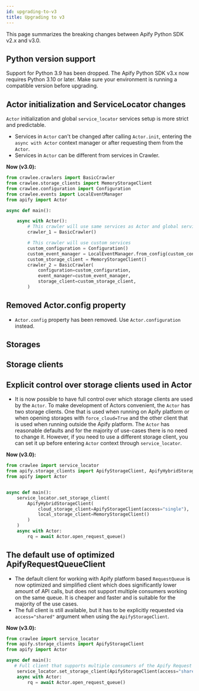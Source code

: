 ```yaml
---
id: upgrading-to-v3
title: Upgrading to v3
---
```


This page summarizes the breaking changes between Apify Python SDK v2.x and v3.0.

## Python version support

Support for Python 3.9 has been dropped. The Apify Python SDK v3.x now requires Python 3.10 or later. Make sure your environment is running a compatible version before upgrading.

## Actor initialization and ServiceLocator changes

`Actor` initialization and global `service_locator` services setup is more strict and predictable.
- Services in `Actor` can't be changed after calling `Actor.init`, entering the `async with Actor` context manager or after requesting them from the `Actor`.
- Services in `Actor` can be different from services in Crawler.


**Now (v3.0):**

```python
from crawlee.crawlers import BasicCrawler
from crawlee.storage_clients import MemoryStorageClient
from crawlee.configuration import Configuration
from crawlee.events import LocalEventManager
from apify import Actor

async def main():

    async with Actor():
        # This crawler will use same services as Actor and global service_locator
        crawler_1 = BasicCrawler()

        # This crawler will use custom services
        custom_configuration = Configuration()
        custom_event_manager = LocalEventManager.from_config(custom_configuration)
        custom_storage_client = MemoryStorageClient()
        crawler_2 = BasicCrawler(
            configuration=custom_configuration,
            event_manager=custom_event_manager,
            storage_client=custom_storage_client,
        )
```

## Removed Actor.config property
- `Actor.config` property has been removed. Use `Actor.configuration` instead.

## Storages

<!-- TODO -->

## Storage clients

<!-- TODO -->

## Explicit control over storage clients used in Actor
- It is now possible to have full control over which storage clients are used by the `Actor`. To make development of Actors convenient, the `Actor` has two storage clients. One that is used when running on Apify platform or when opening storages with `force_cloud=True` and the other client that is used when running outside the Apify platform. The `Actor` has reasonable defaults and for the majority of use-cases there is no need to change it. However, if you need to use a different storage client, you can set it up before entering `Actor` context through `service_locator`.

**Now (v3.0):**
```python
from crawlee import service_locator
from apify.storage_clients import ApifyStorageClient, ApifyHybridStorageClient, MemoryStorageClient
from apify import Actor


async def main():
    service_locator.set_storage_client(
        ApifyHybridStorageClient(
            cloud_storage_client=ApifyStorageClient(access="single"),
            local_storage_client=MemoryStorageClient()
        )
    )
    async with Actor:
        rq = await Actor.open_request_queue()
```


## The default use of optimized ApifyRequestQueueClient

- The default client for working with Apify platform based `RequestQueue` is now optimized and simplified client which does significantly lower amount of API calls, but does not support multiple consumers working on the same queue. It is cheaper and faster and is suitable for the majority of the use cases.
- The full client is still available, but it has to be explicitly requested via `access="shared"` argument when using the `ApifyStorageClient`.

**Now (v3.0):**

```python
from crawlee import service_locator
from apify.storage_clients import ApifyStorageClient
from apify import Actor

async def main():
   # Full client that supports multiple consumers of the Apify Request Queue
    service_locator.set_storage_client(ApifyStorageClient(access="shared"))
    async with Actor:
        rq = await Actor.open_request_queue()
```
